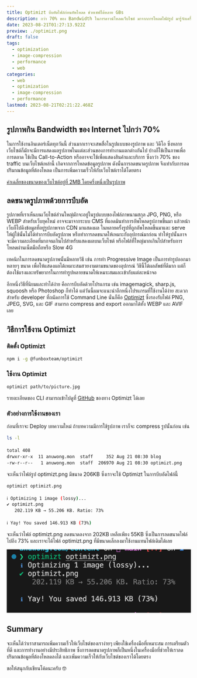 ```yaml
---
title: Optimizt บีบอัดไฟล์ก่อนอัพโหลด ช่วยเซฟได้หลาย GBs
description: กว่า 70% ของ Bandwidth ในการดาวน์โหลดเว็บไซต์ มาจากการโหลดไฟล์รูป มารู้จักเครื่องมือที่ช่วยลดขนาดรูปโดยที่สูญเสียรายละเอียดเพียงเล็กน้อยกัน
date: 2023-08-21T01:27:13.922Z
preview: ./optimizt.png
draft: false
tags:
  - optimization
  - image-compression
  - performance
  - web
categories:
  - web
  - optimization
  - image-compression
  - performance
lastmod: 2023-08-21T02:21:22.468Z
---
```


## รูปภาพกิน Bandwidth ของ Internet ไปกว่า 70%

ในการใช้งานอินเตอร์เน็ตทุกวันนี้ ส่วนมากเราจะเสพสื่อในรูปแบบของรูปภาพ และ วิดีโอ ซึ่งหลายเว็บไซต์ก็มักจะมีการแสดงผลรูปภาพในแต่ละส่วนของการทำงานแตกต่างกันไป บ้างก็ใช้เป็นภาพเพื่อการตลาด ใช้เป็น Call-to-Action หรืออาจจะใช้เพื่อแสดงสินค้าและบริการ ซึ่งกว่า 70% ของ traffic บนเว็บไซต์เหล่านี้ เกิดจากการโหลดข้อมูลรูปภาพ ดังนั้นการลดขนาดรูปภาพ จึงเท่ากับการลดปริมาณข้อมูลที่ต้องโหลด เป็นการเพิ่มความเร็วให้กับเว็บไซต์เราได้โดยตรง

[ค่าเฉลี่ยของขนาดของเว็บไซต์อยู่ที่ 2MB โดยครึ่งหนึ่งเป็นรูปภาพ](https://web.dev/learn/images/performance-issues/)

## ลดขนาดรูปภาพด้วยการบีบอัด

รูปภาพที่เราเห็นบนเว็บไซต์ส่วนใหญ่มักจะอยู่ในรูปแบบของไฟล์ภาพนามสกุล JPG, PNG, หรือ WEBP สำหรับเว็บยุคใหม่ อาจจะมาจากระบบ CMS ที่แอดมินทำการอัพโหลดรูปภาพขึ้นมา แล้วหน้าเว็บก็ไปดึงข้อมูลที่อยู่รูปภาพจาก CDN มาแสดงผล ในหลายครั้งรูปที่ถูกอัพโหลดขึ้นมาและ serve ให้ผู้ใช้นั้นไม่ได้ทำการบีบอัดรูปภาพ หรือทำการลดขนาดให้เหมาะกับอุปกรณ์มาก่อน ทำให้รูปนั้นอาจจะมีความละเอียดที่มากจนเกินไปสำหรับแสดงผลบนเว็บไซต์ หรือไฟล์ที่ใหญ่มากเกินไปสำหรับการโหลดผ่านเน็ตมือถือหรือ Slow 4G

เทคนิกในการลดขนาดรูปภาพนั้นมีหลายวิธี เช่น การทำ Progressive Image เป็นการทำรูปออกมาหลายๆ ขนาด เพื่อให้แสดงผลได้เหมาะสมสวยงามตามขนาดของอุปกรณ์ วิธีนี้ได้ผลลัพธ์ที่ดีมาก แต่ก็ต้องใช้แรงและทรัพยากรในการทำรูปหลายขนาดให้เหมาะสมและเข้ากับแต่ละหน้าจอ

อีกหนึ่งวิธีที่นิยมและทำได้ง่าย คือการบีบอัดด้วยโปรแกรม เช่น imagemagick, sharp.js, squoosh หรือ Photoshop ก็ทำได้ แต่วันนี้ผมจะแนะนำอีกหนึ่งโปรแกรมที่ใช้งานได้ง่าย สะดวกสำหรับ developer ที่ถนัดการใช้ Command Line นั่นก็คือ [Optimizt](https://github.com/funbox/optimizt) ซึ่งรองรับไฟล์ PNG, JPEG, SVG, และ GIF สามารถ compress and export ออกมาได้ทั้ง WEBP และ AVIF เลย

## วิธีการใช้งาน Optimizt

### ติดตั้ง Optimizt

```sh
npm i -g @funboxteam/optimizt
```

### ใช้งาน Optimizt

```sh
optimizt path/to/picture.jpg
```

รายละเอียดของ CLI สามารถเข้าไปดูที่ [GitHub](https://github.com/funbox/optimizt) ของทาง Optimizt ได้เลย

### ตัวอย่างการใช้งานของเรา

ก่อนที่เราจะ Deploy บทความใหม่ ถ้าบทความมีการใช้รูปภาพ เราก็จะ compress รูปนั้นก่อน เช่น

```sh
ls -l

total 408
drwxr-xr-x  11 anuwong.mon  staff     352 Aug 21 08:30 blog
-rw-r--r--   1 anuwong.mon  staff  206970 Aug 21 08:30 optimizt.png
```

จะเห็นว่าไฟล์รูป optimizt.png มีขนาด 206KB ซึ่งเราจะใช้ Optimizt ในการบีบอัดไฟล์นี้

```sh
optimizt optimizt.png

ℹ Optimizing 1 image (lossy)...
✔ optimizt.png
   202.119 KB → 55.206 KB. Ratio: 73%

ℹ Yay! You saved 146.913 KB (73%)
```

จะเห็นว่าไฟล์ optimizt.png ลดขนาดลงจาก 202KB เหลือเพียง 55KB ซึ่งเป็นการลดขนาดไฟล์ไปถึง 73% และเราจะได้ไฟล์ optimizt.png ที่มีขนาดเล็กลงมาใช้งานแทนไฟล์เดิมได้เลย

![Optimizt Result](./optimizt-result.png)

## Summary

จะเห็นได้ว่าเราสามารถเพิ่มความเร็วให้เว็บไซต์ของเราง่ายๆ เพียงใช้เครื่องมือที่เหมาะสม การเตรียมตัวที่ดี และการทำงานอย่างมีประสิทธิภาพ ซึ่งการลดขนาดรูปภาพก็เป็นหนึ่งในเครื่องมือที่ช่วยให้เราลดปริมาณข้อมูลที่ต้องโหลดลงได้ และเพิ่มความเร็วให้กับเว็บไซต์ของเราได้โดยตรง

ขอให้สนุกกับเขียนโค้ดนะครับ 🤓
